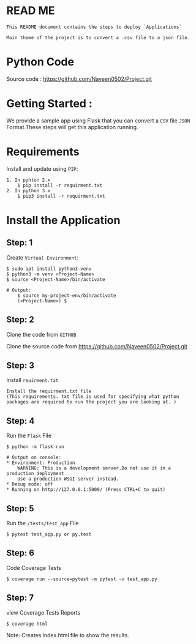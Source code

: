 # READ ME
    This README document contains the steps to deploy `Applications`

    Main theme of the project is to convert a .csv file to a json file.

# Python Code

Source code : https://github.com/Naveen0502/Project.git

# Getting Started :
We provide a sample app using Flask that you can convert a `CSV` file `JSON` Format.These steps will get this application running.

# Requirements

Install and update using `PIP`:

    1. In pyhton 2.x
        $ pip install -r requirment.txt
    2. In python 3.x
        $ pip3 install -r requirment.txt

# Install the Application

## Step: 1
Create `Virtual Environment`:

    $ sudo apt install python3-venv
    $ python3 -m venv <Project-Name>
    $ source <Project-Name>/bin/activate

    # Output:
        $ source my-project-env/bin/activate
        (<Project-Name>) $

## Step: 2
Clone the code from `GITHUB`

Clone the source code from https://github.com/Naveen0502/Project.git

## Step: 3
Install `reuirment.txt`

    Install the requirment.txt file
    (This requirements. txt file is used for specifying what python packages are required to run the project you are looking at. )

## Step: 4
Run the `Flask` File

    $ python -m flask run

    # Output on console:
    * Environment: Production 
        WARNING: This is a development server.Do not use it in a production deployment
        Use a production WSGI server instead.
    * Debug mode: off 
    * Running on http://127.0.0.1:5000/ (Press CTRL+C to quit)

## Step: 5
Run the `/tests/test_app` File

    $ pytest test_app.py or py.test
    
## Step: 6
Code Coverage Tests

    $ coverage run --source=pytest -m pytest -v test_app.py
    
 ## Step: 7
view Coverage Tests Reports

    $ coverage html
    
  Note: Creates index.html file to show the results.

